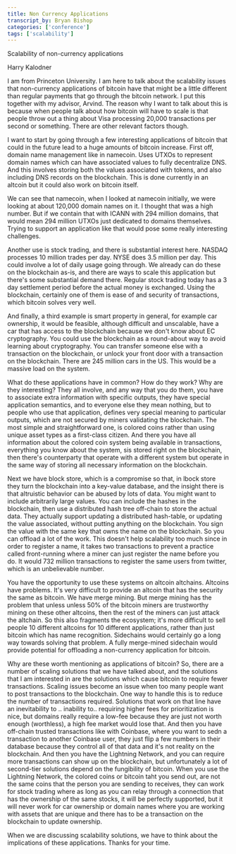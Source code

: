 ```yaml
---
title: Non Currency Applications
transcript_by: Bryan Bishop
categories: ['conference']
tags: ['scalability']
---
```


Scalability of non-currency applications

Harry Kalodner

I am from Princeton University. I am here to talk about the scalability issues that non-currency applications of bitcoin have that might be a little different than regular payments that go through the bitcoin network. I put this together with my advisor, Arvind. The reason why I want to talk about this is because when people talk about how bitcoin will have to scale is that people throw out a thing about Visa processing 20,000 transactions per second or something. There are other relevant factors though.

I want to start by going through a few interesting applications of bitcoin that could in the future lead to a huge amounts of bitcoin increase. First off, domain name management like in namecoin. Uses UTXOs to represent domain names which can have associated values to fully decentralize DNS. And this involves storing both the values associated with tokens, and also including DNS records on the blockchain. This is done currently in an altcoin but it could also work on bitcoin itself.

We can see that namecoin, when I looked at namecoin initially, we were looking at about 120,000 domain names on it. I thought that was a high number. But if we contain that with ICANN with 294 million domains, that would mean 294 million UTXOs just dedicated to domains themselves. Trying to support an application like that would pose some really interesting challenges.

Another use is stock trading, and there is substantial interest here. NASDAQ processes 10 million trades per day. NYSE does 3.5 million per day. This could involve a lot of daily usage going through. We already can do these on the blockchain as-is, and there are ways to scale this application but there's some substantial demand there. Regular stock trading today has a 3 day settlement period before the actual money is exchanged. Using the blockchain, certainly one of them is ease of and security of transactions, which bitcoin solves very well.

And finally, a third example is smart property in general, for example car ownership, it would be feasible, although difficult and unscalable, have a car that has access to the blockchain because we don't know about EC cryptography. You could use the blockchain as a round-about way to avoid learning about cryptography. You can transfer someone else with a transaction on the blockchain, or unlock your front door with a transaction on the blockchain. There are 245 million cars in the US. This would be a massive load on the system.

What do these applications have in common? How do they work? Why are they interesting? They all involve, and any way that you do them, you have to associate extra information with specific outputs, they have special application semantics, and to everyone else they mean nothing, but to people who use that application, defines very special meaning to particular outputs, which are not secured by miners validating the blockchain. The most simple and straightforward one, is colored coins rather than using unique asset types as a first-class citizen. And there you have all information about the colored coin system being available in transactions, everything you know about the system, sis stored right on the blockchain, then there's counterparty that operate with a different system but operate in the same way of storing all necessary information on the blockchain.

Next we have block store, which is a compromise so that, in lbock store they turn the blockchain into a key-value database, and the insight there is that altruistic behavior can be abused by lots of data. You might want to include arbitrarily large values. You can include the hashes in the blockchain, then use a distributed hash tree off-chain to store the actual data. They actually support updating a distributed hash-table, or updating the value associated, without putting anything on the blockchain. You sign the value with the same key that owns the name on the blockchain. So you can offload a lot of the work. This doesn't help scalability too much since in order to register a name, it takes two transactions to prevent a practice called front-running where a miner can just register the name before you do. It would 732 million transactions to register the same users from twitter, which is an unbelievable number.

You have the opportunity to use these systems on altcoin altchains. Altcoins have problems. It's very difficult to provide an altcoin that has the security the same as bitcoin. We have merge mining. But merge mining has the problem that unless unless 50% of the bitcoin miners are trustworthy mining on these other altcoins, then the rest of the miners can just attack the altchain. So this also fragments the ecosystem; it's more difficult to sell people 10 different altcoins for 10 different applications, rather than just bitcoin which has name recognition. Sidechains would certainly go a long way towards solving that problem. A fully merge-mined sidechain would provide potential for offloading a non-currency application for bitcoin.

Why are these worth mentioning as applications of bitcoin? So, there are a number of scaling solutions that we have talked about, and the solutions that I am interested in are the solutions which cause bitcoin to require fewer transactions. Scaling issues become an issue when too many people want to post transactions to the blockchain. One way to handle this is to reduce the number of transactions required. Solutions that work on that line have an inevitability to .. inability to.. requiring higher fees for prioritization is nice, but domains really require a low-fee because they are just not worth enough (worthless), a high fee market would lose that. And then you have off-chain trusted transactions like with Coinbase, where you want to sedn a transaction to another Coinbase user, they just flip a few numbers in their database because they control all of that data and it's not reality on the blockchain. And then you have the Lightning Network, and you can require more transactions can show up on the blockchain, but unfortunately a lot of second-tier solutions depend on the fungibility of bitcoin. When you use the Lightning Network, the colored coins or bitcoin taht you send out, are not the same coins that the person you are sending to receives, they can work for stock trading where as long as you can relay through a connection that has the ownership of the same stocks, it will be perfectly supported, but it will never work for car ownership or domain names where you are working with assets that are unique and there has to be a transaction on the blockchain to update ownership.

When we are discussing scalability solutions, we have to think about the implications of these applications. Thanks for your time.
